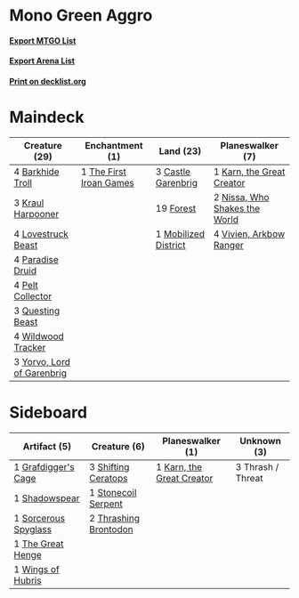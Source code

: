 # Mono Green Aggro

#### [Export MTGO List](../collection/Mono%20Green%20Aggro/Mono%20Green%20Aggro.txt)
#### [Export Arena List](../collection/Mono%20Green%20Aggro/Mono%20Green%20Aggro_arena.txt)
#### [Print on decklist.org](http://decklist.org/?deckmain=4%09Barkhide%20Troll%0A3%09Castle%20Garenbrig%0A19%09Forest%0A1%09Karn,%20the%20Great%20Creator%0A3%09Kraul%20Harpooner%0A4%09Lovestruck%20Beast%0A1%09Mobilized%20District%0A2%09Nissa,%20Who%20Shakes%20the%20World%0A4%09Paradise%20Druid%0A4%09Pelt%20Collector%0A3%09Questing%20Beast%0A1%09The%20First%20Iroan%20Games%0A4%09Vivien,%20Arkbow%20Ranger%0A4%09Wildwood%20Tracker%0A3%09Yorvo,%20Lord%20of%20Garenbrig&deckside=1%09Grafdigger's%20Cage%0A1%09Karn,%20the%20Great%20Creator%0A1%09Shadowspear%0A3%09Shifting%20Ceratops%0A1%09Sorcerous%20Spyglass%0A1%09Stonecoil%20Serpent%0A1%09The%20Great%20Henge%0A3%09Thrash%20/%20Threat%0A2%09Thrashing%20Brontodon%0A1%09Wings%20of%20Hubris)
# Maindeck

|                                            Creature (29)                                            |                                         Enchantment (1)                                          |                                           Land (23)                                           |                                            Planeswalker (7)                                            |
|-----------------------------------------------------------------------------------------------------|--------------------------------------------------------------------------------------------------|-----------------------------------------------------------------------------------------------|--------------------------------------------------------------------------------------------------------|
|4 [Barkhide Troll](http://gatherer.wizards.com/Pages/Card/Details.aspx?multiverseid=466919)          |1 [The First Iroan Games](http://gatherer.wizards.com/Pages/Card/Details.aspx?multiverseid=476421)|3 [Castle Garenbrig](http://gatherer.wizards.com/Pages/Card/Details.aspx?multiverseid=473202)  |1 [Karn, the Great Creator](http://gatherer.wizards.com/Pages/Card/Details.aspx?multiverseid=460928)    |
|3 [Kraul Harpooner](http://gatherer.wizards.com/Pages/Card/Details.aspx?multiverseid=452886)         |                                                                                                  |19 [Forest](http://gatherer.wizards.com/Pages/Card/Details.aspx?multiverseid=439860)           |2 [Nissa, Who Shakes the World](http://gatherer.wizards.com/Pages/Card/Details.aspx?multiverseid=461096)|
|4 [Lovestruck Beast](http://gatherer.wizards.com/Pages/Card/Details.aspx?multiverseid=473127)        |                                                                                                  |1 [Mobilized District](http://gatherer.wizards.com/Pages/Card/Details.aspx?multiverseid=461176)|4 [Vivien, Arkbow Ranger](http://gatherer.wizards.com/Pages/Card/Details.aspx?multiverseid=466953)      |
|4 [Paradise Druid](http://gatherer.wizards.com/Pages/Card/Details.aspx?multiverseid=461098)          |                                                                                                  |                                                                                               |                                                                                                        |
|4 [Pelt Collector](http://gatherer.wizards.com/Pages/Card/Details.aspx?multiverseid=452891)          |                                                                                                  |                                                                                               |                                                                                                        |
|3 [Questing Beast](http://gatherer.wizards.com/Pages/Card/Details.aspx?multiverseid=473133)          |                                                                                                  |                                                                                               |                                                                                                        |
|4 [Wildwood Tracker](http://gatherer.wizards.com/Pages/Card/Details.aspx?multiverseid=473145)        |                                                                                                  |                                                                                               |                                                                                                        |
|3 [Yorvo, Lord of Garenbrig](http://gatherer.wizards.com/Pages/Card/Details.aspx?multiverseid=473147)|                                                                                                  |                                                                                               |                                                                                                        |


# Sideboard

|                                         Artifact (5)                                          |                                          Creature (6)                                          |                                          Planeswalker (1)                                          |   Unknown (3)   |
|-----------------------------------------------------------------------------------------------|------------------------------------------------------------------------------------------------|----------------------------------------------------------------------------------------------------|-----------------|
|1 [Grafdigger's Cage](http://gatherer.wizards.com/Pages/Card/Details.aspx?multiverseid=278452) |3 [Shifting Ceratops](http://gatherer.wizards.com/Pages/Card/Details.aspx?multiverseid=466948)  |1 [Karn, the Great Creator](http://gatherer.wizards.com/Pages/Card/Details.aspx?multiverseid=460928)|3 Thrash / Threat|
|1 [Shadowspear](http://gatherer.wizards.com/Pages/Card/Details.aspx?multiverseid=476487)       |1 [Stonecoil Serpent](http://gatherer.wizards.com/Pages/Card/Details.aspx?multiverseid=473197)  |                                                                                                    |                 |
|1 [Sorcerous Spyglass](http://gatherer.wizards.com/Pages/Card/Details.aspx?multiverseid=435407)|2 [Thrashing Brontodon](http://gatherer.wizards.com/Pages/Card/Details.aspx?multiverseid=456570)|                                                                                                    |                 |
|1 [The Great Henge](http://gatherer.wizards.com/Pages/Card/Details.aspx?multiverseid=473123)   |                                                                                                |                                                                                                    |                 |
|1 [Wings of Hubris](http://gatherer.wizards.com/Pages/Card/Details.aspx?multiverseid=476492)   |                                                                                                |                                                                                                    |                 |

